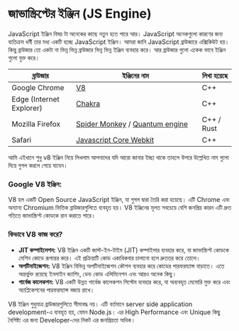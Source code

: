 # জাভাস্ক্রিপ্টের ইঞ্জিন (JS Engine)

JavaScript ইঞ্জিন বিষয় টা অনেকের কাছে নতুন হতে পারে আর। JavaScript অনেকগুলো কারণের জন্য ব্যতিক্রম ধর্মী তার মধ্য একটি হচ্ছে JavaScript ইঞ্জিন। আমরা জানি JavaScript ব্রাউজারে এক্সিকিউট হয়। কিন্তু ব্রাউজার তো একটা না ভিন্ন ভিন্ন ব্রাউজার ভিন্ন ভিন্ন ইঞ্জিন ব্যবহার করে। আর ব্রাউজার গুলো একেক ভাবে ইঞ্জিন গুলো যুক্ত করে।

<table><thead><tr><th>ব্রাউজার</th><th width="268">ইঞ্জিনের নাম</th><th>লিখা হয়েছে</th></tr></thead><tbody><tr><td>Google Chrome</td><td><a href="https://github.com/v8/v8">V8</a></td><td>C++</td></tr><tr><td>Edge (Internet Explorer)</td><td><a href="https://github.com/chakra-core/ChakraCore">Chakra</a></td><td>C++</td></tr><tr><td>Mozilla Firefox</td><td><a href="https://spidermonkey.dev/">Spider Monkey</a> / <a href="https://hacks.mozilla.org/2017/05/quantum-up-close-what-is-a-browser-engine/">Quantum engine</a></td><td>C++ / Rust</td></tr><tr><td>Safari </td><td><a href="https://webkit.org/">Javascript Core Webkit</a></td><td>C++</td></tr></tbody></table>

আমি এইখানে শুধু v8 ইঞ্জিন নিয়ে লিখলাম আপনাদের যদি আরো জানার ইচ্ছা থাকে তাহলে উপরে উল্লেখিত নাম গুলো দিয়ে গুগল করলে পেয়ে যাবেন।&#x20;

### Google V8 ইঞ্জিন:

V8 হল একটি Open Source JavaScript ইঞ্জিন, যা গুগল দ্বারা তৈরি করা হয়েছে। এটি Chrome এবং অন্যান্য Chromium ভিত্তিক ব্রাউজারগুলিতে ব্যবহৃত হয়। V8 ইঞ্জিনের মূলত সবচেয়ে বেশি জনপ্রিয় কারন এটি দ্রুত গতিতে জাভাস্ক্রিপ্ট কোডকে রান করাতে পারে।

### কিভাবে V8 কাজ করে?

* **JIT কম্পাইলেশন:** V8 ইঞ্জিন একটি জাস্ট-ইন-টাইম (JIT) কম্পাইলার ব্যবহার করে, যা জাভাস্ক্রিপ্ট কোডকে মেশিন কোডে রূপান্তর করে। এই প্রক্রিয়াটি কোড একাধিকবার চালানো হলে দ্রুততর করে তোলে।
* **অপটিমাইজেশন:** V8 ইঞ্জিন বিভিন্ন অপটিমাইজেশন কৌশল ব্যবহার করে কোডের পারফরম্যান্স বাড়াতে। এতে অন্তর্ভুক্ত রয়েছে ইনলাইন ক্যাশিং, ডেড কোড এলিমিনেশন এবং আরও অনেক কিছু।
* **গার্বেজ কালেকশন:** V8 একটি উন্নত গার্বেজ কালেকশন সিস্টেম ব্যবহার করে, যা অব্যবহৃত মেমোরি মুক্ত করে এবং অ্যাপ্লিকেশনের পারফরম্যান্স বজায় রাখে।

V8 ইঞ্জিন শুধুমাত্র ব্রাউজারগুলিতে সীমাবদ্ধ নয়। এটি বর্তমানে server side application development-এ ব্যবহৃত হয়, যেমন Node.js। এর High Performance এবং Unique কিছু বৈশিষ্ট্য এর জন্য Developer-দের নিকট এর জনপ্রিয়তা অধিক।&#x20;
